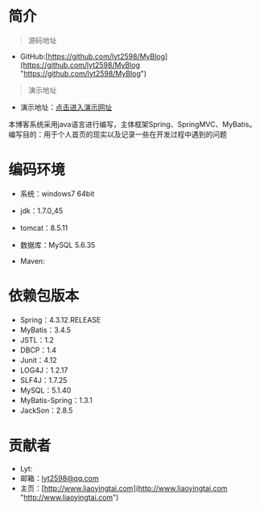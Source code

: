# 简介

> 源码地址

- GitHub:[https://github.com/lyt2598/MyBlog](https://github.com/lyt2598/MyBlog "https://github.com/lyt2598/MyBlog")

> 演示地址

- 演示地址：[点击进入演示网址](http://www.liaoyingtai.com "http://www.liaoyingtai.com")

本博客系统采用java语言进行编写，主体框架Spring、SpringMVC、MyBatis。
编写目的：用于个人首页的现实以及记录一些在开发过程中遇到的问题

# 编码环境

- 系统：windows7 64bit

- jdk：1.7.0_45

- tomcat：8.5.11

- 数据库：MySQL 5.6.35

- Maven:

# 依赖包版本

- Spring：4.3.12.RELEASE
- MyBatis：3.4.5
- JSTL：1.2
- DBCP：1.4
- Junit：4.12
- LOG4J：1.2.17
- SLF4J：1.7.25
- MySQL：5.1.40
- MyBatis-Spring：1.3.1
- JackSon：2.8.5

# 贡献者

- Lyt:
- 邮箱：lyt2598@qq.com
- 主页：[http://www.liaoyingtai.com](http://www.liaoyingtai.com "http://www.liaoyingtai.com")
